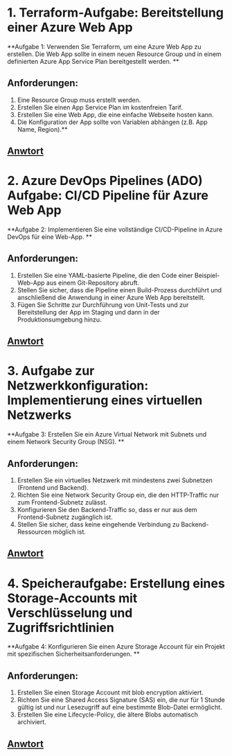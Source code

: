 # 1. Terraform-Aufgabe: Bereitstellung einer Azure Web App
**Aufgabe 1: Verwenden Sie Terraform, um eine Azure Web App zu erstellen. Die Web App sollte in einem neuen Resource Group und in einem definierten Azure App Service Plan bereitgestellt werden.
**
## Anforderungen:
1.	Eine Resource Group muss erstellt werden.
2.	Erstellen Sie einen App Service Plan im kostenfreien Tarif.
3.	Erstellen Sie eine Web App, die eine einfache Webseite hosten kann.
4.	Die Konfiguration der App sollte von Variablen abhängen (z.B. App Name, Region).**

## [Anwtort](Q1/readme.md)


# 2. Azure DevOps Pipelines (ADO) Aufgabe: CI/CD Pipeline für Azure Web App
**Aufgabe 2: Implementieren Sie eine vollständige CI/CD-Pipeline in Azure DevOps für eine Web-App.
**

## Anforderungen:
1. Erstellen Sie eine YAML-basierte Pipeline, die den Code einer Beispiel-Web-App aus einem Git-Repository abruft.
2. Stellen Sie sicher, dass die Pipeline einen Build-Prozess durchführt und anschließend die Anwendung in einer Azure Web App bereitstellt.
3. Fügen Sie Schritte zur Durchführung von Unit-Tests und zur Bereitstellung der App im Staging und dann in der Produktionsumgebung hinzu.

## [Anwtort](Q2/readme.md)

# 3. Aufgabe zur Netzwerkkonfiguration: Implementierung eines virtuellen Netzwerks
**Aufgabe 3: Erstellen Sie ein Azure Virtual Network mit Subnets und einem Network Security Group (NSG).
**

## Anforderungen:
1. Erstellen Sie ein virtuelles Netzwerk mit mindestens zwei Subnetzen (Frontend und Backend).
2. Richten Sie eine Network Security Group ein, die den HTTP-Traffic nur zum Frontend-Subnetz zulässt.
3. Konfigurieren Sie den Backend-Traffic so, dass er nur aus dem Frontend-Subnetz zugänglich ist.
4. Stellen Sie sicher, dass keine eingehende Verbindung zu Backend-Ressourcen möglich ist.


## [Anwtort](Q3/readme.md)


# 4. Speicheraufgabe: Erstellung eines Storage-Accounts mit Verschlüsselung und Zugriffsrichtlinien
**Aufgabe 4: Konfigurieren Sie einen Azure Storage Account für ein Projekt mit spezifischen Sicherheitsanforderungen.
**

## Anforderungen:
1. Erstellen Sie einen Storage Account mit blob encryption aktiviert.
2. Richten Sie eine Shared Access Signature (SAS) ein, die nur für 1 Stunde gültig ist und nur Lesezugriff auf eine bestimmte Blob-Datei ermöglicht.
3. Erstellen Sie eine Lifecycle-Policy, die ältere Blobs automatisch archiviert.

## [Anwtort](Q4/readme.md)